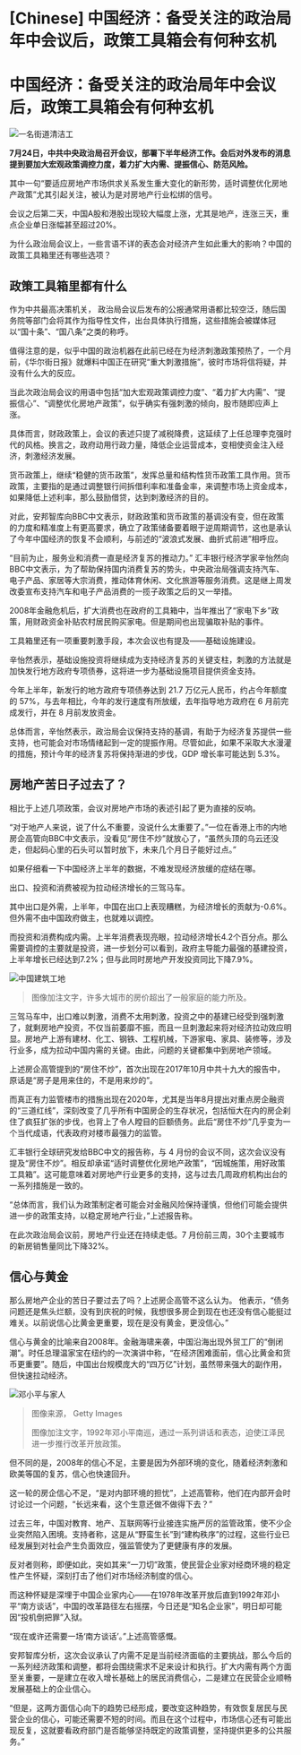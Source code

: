 # [Chinese] 中国经济：备受关注的政治局年中会议后，政策工具箱会有何种玄机

#  中国经济：备受关注的政治局年中会议后，政策工具箱会有何种玄机


![一名街道清洁工](_130585073_3e826d19-ada1-4877-97c3-92e5d6e07db9.jpg)

**7月24日，中共中央政治局召开会议，部署下半年经济工作。会后对外发布的消息提到要加大宏观政策调控力度，着力扩大内需、提振信心、防范风险。**

其中一句“要适应房地产市场供求关系发生重大变化的新形势，适时调整优化房地产政策”尤其引起关注，被认为是对房地产行业松绑的信号。

会议之后第二天，中国A股和港股出现较大幅度上涨，尤其是地产，连涨三天，重点企业单日涨幅甚至超过20%。

为什么政治局会议上，一些言语不详的表态会对经济产生如此重大的影响？中国的政策工具箱里还有哪些选项？

##  政策工具箱里都有什么

作为中共最高决策机关， 政治局会议后发布的公报通常用语都比较空泛，随后国务院等部门会将其作为指导性文件，出台具体执行措施，这些措施会被媒体冠以“国十条”、“国八条”之类的称呼。

值得注意的是，似乎中国的政治机器在此前已经在为经济刺激政策预热了，一个月前，《华尔街日报》就爆料中国正在研究“重大刺激措施”，彼时市场将信将疑，并没有什么大的反应。

当此次政治局会议的用语中包括“加大宏观政策调控力度”、“着力扩大内需”、“提振信心”、“调整优化房地产政策”，似乎确实有强刺激的倾向，股市随即应声上涨。

具体而言，财政政策上，会议的表述只提了减税降费，这延续了上任总理李克强时代的风格。换言之，政府动用行政力量，降低企业运营成本，变相使资金注入经济，刺激经济发展。

货币政策上，继续“稳健的货币政策”，发挥总量和结构性货币政策工具作用。货币政策，主要指的是通过调整银行间拆借利率和准备金率，来调整市场上资金成本，如果降低上述利率，那么鼓励借贷，达到刺激经济的目的。

对此，安邦智库向BBC中文表示，财政政策和货币政策的基调没有变，但在政策的力度和精准度上有更高要求，确立了政策储备要着眼于逆周期调节，这也是承认了今年中国经济的恢复不会顺利，与前述的“波浪式发展、曲折式前进”相呼应。

“目前为止，服务业和消费一直是经济复苏的推动力。” 汇丰银行经济学家辛怡然向BBC中文表示，为了帮助保持国内消费复苏的势头，中央政治局强调支持汽车、电子产品、家居等大宗消费，推动体育休闲、文化旅游等服务消费。这是继上周发改委宣布支持汽车和电子产品消费的一揽子政策之后的又一举措。

2008年金融危机后，扩大消费也在政府的工具箱中，当年推出了“家电下乡”政策，用财政资金补贴农村居民购买家电。但是期间也出现骗取补贴的事件。

工具箱里还有一项重要刺激手段，本次会议也有提及——基础设施建设。

辛怡然表示，基础设施投资将继续成为支持经济复苏的关键支柱，刺激的方法就是加快发行地方政府专项债券，这将进一步为基础设施项目提供资金支持。

今年上半年，新发行的地方政府专项债券达到 21.7 万亿元人民币，约占今年额度的 57%，与去年相比，今年的发行速度有所放缓，去年指导地方政府在 6 月前完成发行，并在 8 月前发放资金。

总体而言，辛怡然表示，政治局会议保持支持的基调，有助于为经济复苏提供一些支持，也可能会对市场情绪起到一定的提振作用。尽管如此，如果不采取大水漫灌的措施，预计今年的经济复苏将保持渐进的步伐，GDP 增长率可能达到 5.3%。

##  房地产苦日子过去了？

相比于上述几项政策，会议对房地产市场的表述引起了更为直接的反响。

“对于地产人来说，说了什么不重要，没说什么太重要了。”一位在香港上市的内地房企高管向BBC中文表示，没看见“房住不炒”就放心了，“虽然头顶的乌云还没走，但起码心里的石头可以暂时放下，未来几个月日子能好过点。”

如果仔细看一下中国经济上半年的数据，不难发现经济放缓的症结在哪。

出口、投资和消费被视为拉动经济增长的三驾马车。

其中出口是外需，上半年，中国在出口上表现糟糕，为经济增长的贡献为-0.6%。但外需不由中国政府做主，也就难以调控。

而投资和消费构成内需。上半年消费表现亮眼，拉动经济增长4.2个百分点。那么需要调控的主要就是投资，进一步划分可以看到，政府主导能力最强的基建投资，上半年增长已经达到7.2%；但与此同时房地产开发投资同比下降7.9%。

![中国建筑工地](_130585072_ce9b6add-12f2-449c-b1d5-861726c168b5.jpg)

> 图像加注文字，许多大城市的房价超出了一般家庭的能力所及。

三驾马车中，出口难以刺激，消费不太用刺激，投资之中的基建已经受到强刺激了，就剩房地产投资，不仅当前萎靡不振，而且一旦刺激起来将对经济拉动效应明显。房地产上游有建材、化工、钢铁、工程机械，下游家电、家具、装修等，涉及行业多，成为拉动中国内需的关键。由此，问题的关键都集中到房地产领域。

上述房企高管提到的“房住不炒”，首次出现在2017年10月中共十九大的报告中，原话是“房子是用来住的，不是用来炒的”。

而真正有力监管楼市的措施出现在2020年，尤其是当年8月提出对重点房企融资的“三道红线”，深刻改变了几乎所有中国房企的生存状况，包括恒大在内的房企刹住了疯狂扩张的步伐，也背上了令人瞠目的巨额债务。此后“房住不炒”几乎变为一个当代成语，代表政府对楼市最强力的监管。

汇丰银行全球研究发给BBC中文的报告称，与 4 月份的会议不同，这次会议没有提及“房住不炒”。相反却承诺“适时调整优化房地产政策”，“因城施策，用好政策工具箱”。这可能意味着对房地产行业更多的支持，这与过去几周政府机构出台的一系列措施是一致的。

“总体而言，我们认为政策制定者可能会对金融风险保持谨慎，但他们可能会提供进一步的政策支持，以稳定房地产行业，”上述报告称。

在此次政治局会议前，房地产行业还在持续走低。7 月份前三周，30个主要城市的新房销售量同比下降32%。

##  信心与黄金

那么房地产企业的苦日子要过去了吗？上述房企高管不这么认为。 他表示，“债务问题还是焦头烂额，没有到庆祝的时候，我想很多房企到现在也还没有信心能挺过难关。以前说信心比黄金更重要，现在是没有黄金，更没信心。”

信心与黄金的比喻来自2008年。金融海啸来袭，中国沿海出现外贸工厂的“倒闭潮”。时任总理温家宝在纽约的一次演讲中称，“在经济困难面前，信心比黄金和货币更重要”。随后，中国出台规模庞大的“四万亿”计划，虽然带来强大的副作用，但快速拉动经济。

![邓小平与家人](_104726753_gettyimages-51350810.jpg)

> 图像来源，  Getty Images
>
> 图像加注文字，1992年邓小平南巡，通过一系列讲话和表态，迫使江泽民进一步推行改革开放政策。

但不同的是，2008年的信心不足，主要是因为外部环境的变化，随着经济刺激和欧美等国的复苏，信心也快速回升。

这一轮的房企信心不足，“是对内部环境的担忧”，上述高管称，他们在内部开会时讨论过一个问题，“长远来看，这个生意还做不做得下去？”

过去三年，中国对教育、地产、互联网等行业接连实施严厉的监管政策，使不少企业突然陷入困境。支持者称，这是从“野蛮生长”到“建构秩序”的过程，这些行业已经发展到对社会产生负面效应，强监管使为了更健康有序的发展。

反对者则称，即便如此，突如其来“一刀切”政策，使民营企业家对经商环境的稳定性产生怀疑，深刻打击了他们对市场经济制度的信心。

而这种怀疑是深埋于中国企业家内心——在1978年改革开放后直到1992年邓小平“南方谈话”，中国的改革路径左右摇摆，今日还是“知名企业家”，明日却可能因“投机倒把罪”入狱。

“现在或许还需要一场‘南方谈话’。”上述高管感慨。

安邦智库分析，这次会议承认了内需不足是当前经济面临的主要挑战，那么今后的一系列经济政策和调整，都将会围绕需求不足来设计和执行。扩大内需有两个方面至关重要，一是建立在收入增长基础上的居民消费信心，二是建立在民营企业顺畅发展基础上的企业信心。

“但是，这两方面信心向下的趋势已经形成，要改变这种趋势，有效恢复居民与民营企业的信心，可能还需要不短的时间。而且在这个过程中，市场信心还有可能出现反复，这就要看政府部门是否能够坚持既定的政策调整，坚持提供更多的公共服务。”


